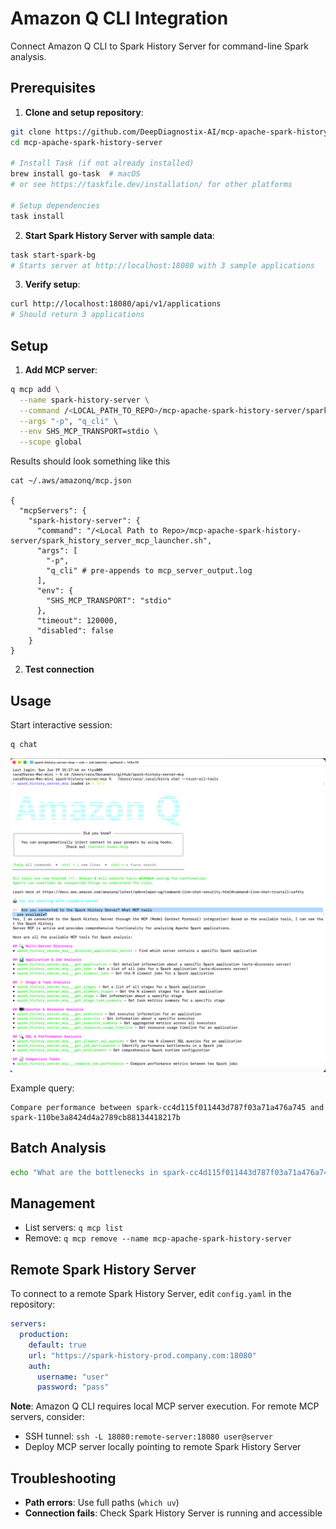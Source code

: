 # Amazon Q CLI Integration

Connect Amazon Q CLI to Spark History Server for command-line Spark analysis.

## Prerequisites

1. **Clone and setup repository**:
```bash
git clone https://github.com/DeepDiagnostix-AI/mcp-apache-spark-history-server.git
cd mcp-apache-spark-history-server

# Install Task (if not already installed)
brew install go-task  # macOS
# or see https://taskfile.dev/installation/ for other platforms

# Setup dependencies
task install
```

2. **Start Spark History Server with sample data**:
```bash
task start-spark-bg
# Starts server at http://localhost:18080 with 3 sample applications
```

3. **Verify setup**:
```bash
curl http://localhost:18080/api/v1/applications
# Should return 3 applications
```

## Setup

1. **Add MCP server**:
```bash
q mcp add \
  --name spark-history-server \
  --command /<LOCAL_PATH_TO_REPO>/mcp-apache-spark-history-server/spark_history_server_mcp_launcher.sh \
  --args "-p", "q_cli" \
  --env SHS_MCP_TRANSPORT=stdio \
  --scope global
```

Results should look something like this
```
cat ~/.aws/amazonq/mcp.json

{
  "mcpServers": {
    "spark-history-server": {
      "command": "/<Local Path to Repo>/mcp-apache-spark-history-server/spark_history_server_mcp_launcher.sh",
      "args": [
        "-p",
        "q_cli" # pre-appends to mcp_server_output.log
      ],
      "env": {
        "SHS_MCP_TRANSPORT": "stdio"
      },
      "timeout": 120000,
      "disabled": false
    }
}
```

2. **Test connection**

## Usage

Start interactive session:
```bash
q chat
```

![amazon-q-cli](amazon-q-cli.png)

Example query:
```
Compare performance between spark-cc4d115f011443d787f03a71a476a745 and spark-110be3a8424d4a2789cb88134418217b
```

## Batch Analysis
```bash
echo "What are the bottlenecks in spark-cc4d115f011443d787f03a71a476a745?"
```

## Management
- List servers: `q mcp list`
- Remove: `q mcp remove --name mcp-apache-spark-history-server`

## Remote Spark History Server

To connect to a remote Spark History Server, edit `config.yaml` in the repository:

```yaml
servers:
  production:
    default: true
    url: "https://spark-history-prod.company.com:18080"
    auth:
      username: "user"
      password: "pass"
```

**Note**: Amazon Q CLI requires local MCP server execution. For remote MCP servers, consider:
- SSH tunnel: `ssh -L 18080:remote-server:18080 user@server`
- Deploy MCP server locally pointing to remote Spark History Server

## Troubleshooting
- **Path errors**: Use full paths (`which uv`)
- **Connection fails**: Check Spark History Server is running and accessible
